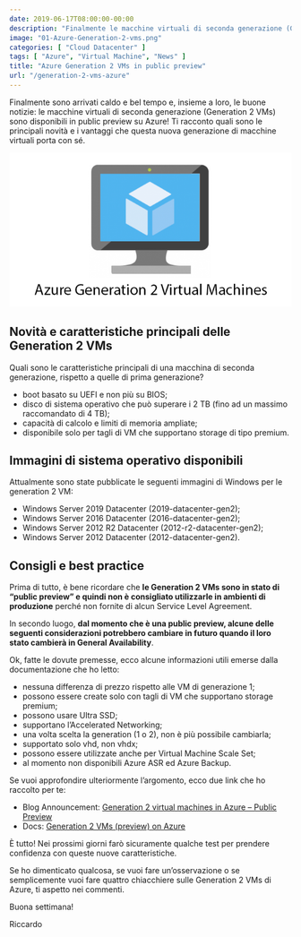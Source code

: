 ```yaml
---
date: 2019-06-17T08:00:00-00:00
description: "Finalmente le macchine virtuali di seconda generazione (Generation 2 VMs) sono disponibili in public preview su Azure con molte novità!"
image: "01-Azure-Generation-2-vms.png"
categories: [ "Cloud Datacenter" ]
tags: [ "Azure", "Virtual Machine", "News" ]
title: "Azure Generation 2 VMs in public preview"
url: "/generation-2-vms-azure"
---
```

Finalmente sono arrivati caldo e bel tempo e, insieme a loro, le buone notizie: le macchine virtuali di seconda generazione (Generation 2 VMs) sono disponibili in public preview su Azure! Ti racconto quali sono le principali novità e i vantaggi che questa nuova generazione di macchine virtuali porta con sé.

![Azure Virtual Machine](01-Azure-Generation-2-vms.png)

## Novità e caratteristiche principali delle Generation 2 VMs
Quali sono le caratteristiche principali di una macchina di seconda generazione, rispetto a quelle di prima generazione?
- boot basato su UEFI e non più su BIOS;
- disco di sistema operativo che può superare i 2 TB (fino ad un massimo raccomandato di 4 TB);
- capacità di calcolo e limiti di memoria ampliate;
- disponibile solo per tagli di VM che supportano storage di tipo premium.

## Immagini di sistema operativo disponibili
Attualmente sono state pubblicate le seguenti immagini di Windows per le generation 2 VM:
- Windows Server 2019 Datacenter (2019-datacenter-gen2);
- Windows Server 2016 Datacenter (2016-datacenter-gen2);
- Windows Server 2012 R2 Datacenter (2012-r2-datacenter-gen2);
- Windows Server 2012 Datacenter (2012-datacenter-gen2).

## Consigli e best practice
Prima di tutto, è bene ricordare che **le Generation 2 VMs sono in stato di “public preview” e quindi non è consigliato utilizzarle in ambienti di produzione** perché non fornite di alcun Service Level Agreement.

In secondo luogo, **dal momento che è una public preview, alcune delle seguenti considerazioni potrebbero cambiare in futuro quando il loro stato cambierà in General Availability**.

Ok, fatte le dovute premesse, ecco alcune informazioni utili emerse dalla documentazione che ho letto:
- nessuna differenza di prezzo rispetto alle VM di generazione 1;
- possono essere create solo con tagli di VM che supportano storage premium;
- possono usare Ultra SSD;
- supportano l’Accelerated Networking;
- una volta scelta la generation (1 o 2), non è più possibile cambiarla;
- supportato solo vhd, non vhdx;
- possono essere utilizzate anche per Virtual Machine Scale Set;
- al momento non disponibili Azure ASR ed Azure Backup.

Se vuoi approfondire ulteriormente l’argomento, ecco due link che ho raccolto per te:
- Blog Announcement: [Generation 2 virtual machines in Azure – Public Preview](https://azure.microsoft.com/en-us/updates/generation-2-virtual-machines-in-azure-public-preview/)
- Docs: [Generation 2 VMs (preview) on Azure](https://docs.microsoft.com/en-us/azure/virtual-machines/windows/generation-2)

È tutto! Nei prossimi giorni farò sicuramente qualche test per prendere confidenza con queste nuove caratteristiche.

Se ho dimenticato qualcosa, se vuoi fare un’osservazione o se semplicemente vuoi fare quattro chiacchiere sulle Generation 2 VMs di Azure, ti aspetto nei commenti.

Buona settimana!

Riccardo

